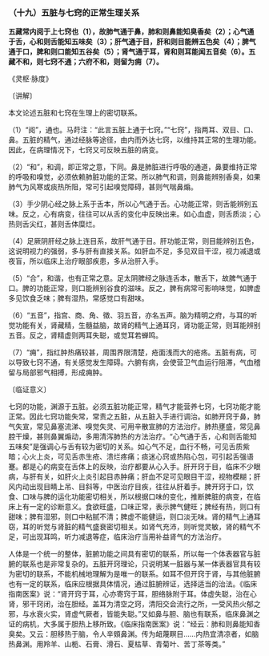 ### （十九）五脏与七窍的正常生理关系

**五藏常内阅于上七窍也（1），故肺气通于鼻，肺和则鼻能知臭香矣（2）；心气通于舌，心和则舌能知五味矣（3）；肝气通于目，肝和则目能辨五色矣（4）；脾气通于口，脾和则口能知五谷矣（5）；肾气通于耳，肾和则耳能闻五音矣（6）。五藏不和，则七窍不通；六府不和，则留为痈（7）。**

​《灵枢·脉度》

〔讲解〕

本文论述五脏和七窍在生理上的密切联系。

（1）“阅”，通也。马莳注：“此言五脏上通于七窍。”“七窍”，指两耳、双目、口、鼻。五脏的精气，通过经脉等途径，由内而外达七窍，以维持其正常的生理功能。因此，在病理情况下，七窍又可反映五脏的病变。

（2）“和”，和调，即正常之意，下同。鼻是肺脏进行呼吸的通道，鼻要维持正常的呼吸和嗅觉，必须依赖肺脏功能的正常。所以肺气和调，则鼻能辨别香臭，如果肺气为风寒或痰热所阻，常可引起嗅觉障碍，甚则气喘鼻煽。

（3）手少阴心经之脉上系于舌本，所以心气通于舌。心功能正常，则舌能辨别五味。反之，心有病变，往往可以从舌的变化中反映出来。如心血虚，则舌质淡；心热则舌尖红，甚则舌体糜烂。

（4）足厥阴肝经之脉上连目系，故肝气通于目。肝功能正常，则目能辨别五色，这说明视力的强弱，多与肝有直接关系。如肝血不足，多见双目干涩，视力减退或夜盲，所以临床上治疗眼部疾患，多从治肝入手。

（5）“合”，和谐，也有正常之意。足太阴脾经之脉连舌本，散舌下，故脾气通于口。脾的功能正常，则口能辨别谷食的滋味。反之，脾有病常可影响味觉，如脾虚多见饮食乏味；脾有湿热，常感觉口有甜味。

（6）“五音”，指宫、商、角、徵、羽五音，亦名五声。脑为精明之府，与耳的听觉功能有关，肾藏精，生髓益脑，故肾的精气上通耳窍，肾功能正常，则耳能辨别五音。反之，肾精虚则两耳失聪，或觉耳若蝉鸣。

（7）“痈”，指红肿热痛较甚，周围界限清楚，疮面浅而大的疮疡。五脏有病，可以导致七窍不通，有关感觉发生障碍。六腑有病，会使营卫气血运行阻滞，气血稽留与局部邪气相搏，形成痈肿。

〔临证意义〕

七窍的功能，渊源于五脏。必须五脏功能正常，精气才能营养七窍，七窍功能才能正常。因此七窍功能失常，常责之五脏，从五脏入手进行调治。如肺开窍于鼻，肺气失宣，常见鼻塞流涕、嗅觉失灵、可用辛散宣肺的方法治疗。肺热壅盛，常见鼻腔干燥，甚则鼻翼煽动，多用清泻肺热的方法治疗。“心气通于舌，心和则舌能知五味矣”是强调心与舌有较为密切的关系。如心气不足，血行不畅，可见舌质紫暗；心火上炎，可见舌赤生疮、溃烂疼痛；痰迷心窍或热陷心包，可引起舌强语蹇。都是心的病变在舌体上的反映，治疗都要从心入手。肝开窍于目，临床不少眼病，与肝有关，如肝火上炎引起目赤肿痛；肝血不足可见眼目干涩，视物模糊；肝风内动出现目睛上吊、目斜等，中医治疗目疾，往往从肝着手。脾开窍于口，饮食、口味与脾的运化功能密切相关，所以根据口味的变化，推断脾脏的病变，在临床上有一定的诊断意义。食欲旺盛，口味正常，表示脾气健旺；脾经有热，则口有甜味；脾有湿邪，则口中粘腻不清；脾虚不能健运，则口淡无味。肾的精气上通耳窃，耳的听觉与肾脏的精气盛衰密切相关。如肾气充沛，则听觉灵敏，肾的精气不足，可出现耳鸣，听力减退等症，临床治疗当用补益肾气的方法治疗。

人体是一个统一的整体，脏腑功能之间具有密切的联系，所以每一个体表器官与脏腑的联系也是非常复杂的。五脏开窍理论，只说明某一脏器与某一体表器官具有较为密切的联系，不能机械地理解为是唯一的联系。如耳不但开窍于肾，与其他脏腑也有一定的联系，临床应根据具体情况，通过脏腑辨证，选择适当的治法。《临床指南医案》说：“肾开窍于耳，心亦寄窍于耳，胆络脉附于耳。体虚失聪，治在心肾，邪干窍闭，治在胆经。盖耳为清空之窍，清阳交会流行之所，一受风热火郁之邪，与水衰火实，肾虚气厥者，皆能失聪。”又如鼻与胆、脑也有联系，临床鼻渊之证的病机，大多属于胆热上移所致。《临床指南医案》说：“经云：肺和则鼻能知香臭矣。又云：胆移热于脑，令人辛頞鼻渊。传为衄蔑瞑目……内热宜清凉者，如脑热鼻渊。用羚羊、山栀、石膏、滑石、夏枯草、青菊叶、苦丁茶等类。”

